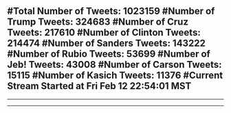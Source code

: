 #Total Number of Tweets: 1023159 
#Number of Trump Tweets: 324683
#Number of Cruz Tweets: 217610
#Number of Clinton Tweets: 214474
#Number of Sanders Tweets: 143222
#Number of Rubio Tweets: 53699
#Number of Jeb! Tweets: 43008
#Number of Carson Tweets: 15115
#Number of Kasich Tweets: 11376
#Current Stream Started at Fri Feb 12 22:54:01 MST
---
---
---
